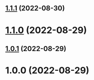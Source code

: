 ## [1.1.1](https://github.com/benMain/cql-exec-fhir-api-terminology-provider/compare/v1.1.0...v1.1.1) (2022-08-30)

# [1.1.0](https://github.com/benMain/cql-exec-fhir-api-terminology-provider/compare/v1.0.1...v1.1.0) (2022-08-29)

## [1.0.1](https://github.com/benMain/cql-exec-fhir-api-terminology-provider/compare/v1.0.0...v1.0.1) (2022-08-29)

# 1.0.0 (2022-08-29)

